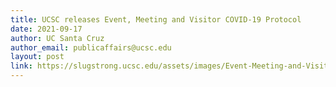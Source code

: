 ```yaml
---
title: UCSC releases Event, Meeting and Visitor COVID-19 Protocol
date: 2021-09-17
author: UC Santa Cruz
author_email: publicaffairs@ucsc.edu
layout: post
link: https://slugstrong.ucsc.edu/assets/images/Event-Meeting-and-Visitor-COVID-19-Protocol.pdf
---
```

